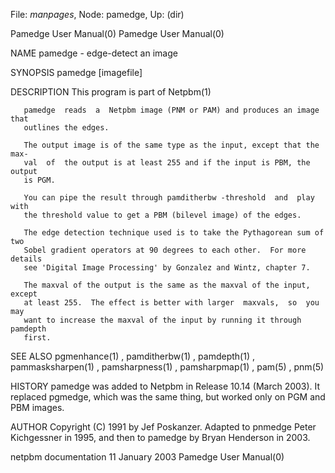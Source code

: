 File: *manpages*,  Node: pamedge,  Up: (dir)

Pamedge User Manual(0)                                  Pamedge User Manual(0)



NAME
       pamedge - edge-detect an image


SYNOPSIS
       pamedge [imagefile]


DESCRIPTION
       This program is part of Netpbm(1)

       pamedge  reads  a  Netpbm image (PNM or PAM) and produces an image that
       outlines the edges.

       The output image is of the same type as the input, except that the max-
       val  of  the output is at least 255 and if the input is PBM, the output
       is PGM.

       You can pipe the result through pamditherbw -threshold  and  play  with
       the threshold value to get a PBM (bilevel image) of the edges.

       The edge detection technique used is to take the Pythagorean sum of two
       Sobel gradient operators at 90 degrees to each other.  For more details
       see 'Digital Image Processing' by Gonzalez and Wintz, chapter 7.

       The maxval of the output is the same as the maxval of the input, except
       at least 255.  The effect is better with larger  maxvals,  so  you  may
       want to increase the maxval of the input by running it through pamdepth
       first.


SEE ALSO
       pgmenhance(1) , pamditherbw(1)  ,  pamdepth(1)  ,  pammasksharpen(1)  ,
       pamsharpness(1) , pamsharpmap(1) , pam(5) , pnm(5)



HISTORY
       pamedge was added to Netpbm in Release 10.14 (March 2003).  It replaced
       pgmedge, which was the same thing, but  worked  only  on  PGM  and  PBM
       images.



AUTHOR
       Copyright  (C)  1991  by  Jef  Poskanzer.   Adapted  to  pnmedge  Peter
       Kichgessner in 1995, and then to pamedge by Bryan Henderson in 2003.



netpbm documentation            11 January 2003         Pamedge User Manual(0)
